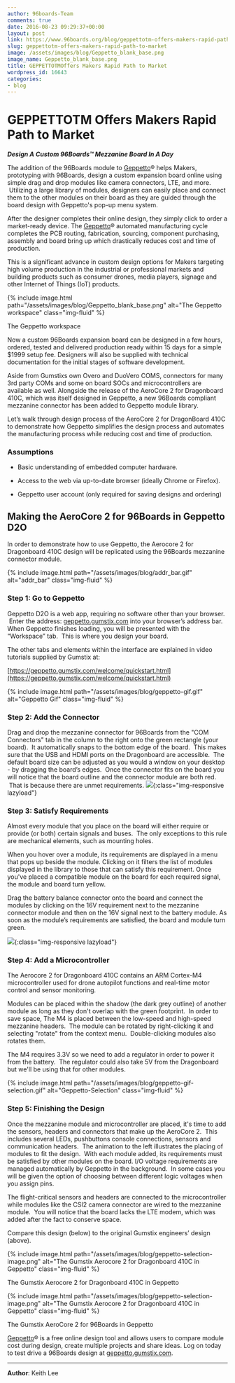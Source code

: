```yaml
---
author: 96boards-Team
comments: true
date: 2016-08-23 09:29:37+00:00
layout: post
link: https://www.96boards.org/blog/geppettotm-offers-makers-rapid-path-to-market/
slug: geppettotm-offers-makers-rapid-path-to-market
image: /assets/images/blog/Geppetto_blank_base.png
image_name: Geppetto_blank_base.png
title: GEPPETTOTMOffers Makers Rapid Path to Market
wordpress_id: 16643
categories:
- blog
---
```


# GEPPETTOTM Offers Makers Rapid Path to Market


**_Design A Custom 96Boards™ Mezzanine Board In A Day_**

The addition of the 96Boards module to [Geppetto](https://www.gumstix.com/geppetto/)® helps Makers, prototyping with 96Boards, design a custom expansion board online using simple drag and drop modules like camera connectors, LTE, and more.  Utilizing a large library of modules, designers can easily place and connect them to the other modules on their board as they are guided through the board design with Geppetto's pop-up menu system.

After the designer completes their online design, they simply click to order a market-ready device. The [Geppetto](https://www.gumstix.com/geppetto/)® automated manufacturing cycle completes the PCB routing, fabrication, sourcing, component purchasing, assembly and board bring up which drastically reduces cost and time of production.

This is a significant advance in custom design options for Makers targeting high volume production in the industrial or professional markets and building products such as consumer drones, media players, signage and other Internet of Things (IoT) products.

{% include image.html path="/assets/images/blog/Geppetto_blank_base.png" alt="The Geppetto workspace" class="img-fluid" %}


The Geppetto workspace



Now a custom 96Boards expansion board can be designed in a few hours, ordered, tested and delivered production ready within 15 days for a simple $1999 setup fee. Designers will also be supplied with technical documentation for the initial stages of software development.

Aside from Gumstixs own Overo and DuoVero COMS, connectors for many 3rd party COMs and some on board SOCs and microcontrollers are available as well. Alongside the release of the AeroCore 2 for Dragonboard 410C, which was itself designed in Geppetto, a new 96Boards compliant mezzanine connector has been added to Geppetto module library.

Let’s walk through design process of the AeroCore 2 for DragonBoard 410C to demonstrate how Geppetto simplifies the design process and automates the manufacturing process while reducing cost and time of production.


### Assumptions






  * Basic understanding of embedded computer hardware.


  * Access to the web via up-to-date browser (ideally Chrome or Firefox).


  * Geppetto user account (only required for saving designs and ordering)




## Making the AeroCore 2 for 96Boards in Geppetto D2O


In order to demonstrate how to use Geppetto, the Aerocore 2 for Dragonboard 410C design will be replicated using the 96Boards mezzanine connector module.

{% include image.html path="/assets/images/blog/addr_bar.gif" alt="addr_bar" class="img-fluid" %}



### Step 1: Go to Geppetto


Geppetto D2O is a web app, requiring no software other than your browser.  Enter the address: [geppetto.gumstix.com](http://geppetto.gumstix.com/) into your browser’s address bar. When Geppetto finishes loading, you will be presented with the “Workspace” tab.  This is where you design your board.

The other tabs and elements within the interface are explained in video tutorials supplied by Gumstix at:

[https://geppetto.gumstix.com/welcome/quickstart.html](https://geppetto.gumstix.com/welcome/quickstart.html)

{% include image.html path="/assets/images/blog/geppetto-gif.gif" alt="Geppetto Gif" class="img-fluid" %}

### Step 2: Add the Connector


Drag and drop the mezzanine connector for 96Boards from the "COM Connectors" tab in the column to the right onto the green rectangle (your board).  It automatically snaps to the bottom edge of the board.  This makes sure that the USB and HDMI ports on the Dragonboard are accessible.  The default board size can be adjusted as you would a window on your desktop - by dragging the board’s edges.  Once the connector fits on the board you will notice that the board outline and the connector module are both red.  That is because there are unmet requirements.
![](http://i.giphy.com/l0MYKLJoGIUxtp888.gif){:class="img-responsive lazyload"}


### Step 3: Satisfy Requirements


Almost every module that you place on the board will either require or provide (or both) certain signals and buses.  The only exceptions to this rule are mechanical elements, such as mounting holes.

When you hover over a module, its requirements are displayed in a menu that pops up beside the module. Clicking on it filters the list of modules displayed in the library to those that can satisfy this requirement. Once you've placed a compatible module on the board for each required signal, the module and board turn yellow.

Drag the battery balance connector onto the board and connect the modules by clicking on the 16V requirement next to the mezzanine connector module and then on the 16V signal next to the battery module. As soon as the module’s requirements are satisfied, the board and module turn green.

![](http://i.giphy.com/l0MYKKntJQrSyHUhW.gif){:class="img-responsive lazyload"}


### Step 4: Add a Microcontroller


The Aerocore 2 for Dragonboard 410C contains an ARM Cortex-M4 microcontroller used for drone autopilot functions and real-time motor control and sensor monitoring.

Modules can be placed within the shadow (the dark grey outline) of another module as long as they don't overlap with the green footprint.  In order to save space, The M4 is placed between the low-speed and high-speed mezzanine headers.  The module can be rotated by right-clicking it and selecting "rotate" from the context menu.  Double-clicking modules also rotates them.

The M4 requires 3.3V so we need to add a regulator in order to power it from the battery.  The regulator could also take 5V from the Dragonboard but we'll be using that for other modules.

{% include image.html path="/assets/images/blog/geppetto-gif-selection.gif" alt="Geppetto-Selection" class="img-fluid" %}

### Step 5: Finishing the Design


Once the mezzanine module and microcontroller are placed, it's time to add the sensors, headers and connectors that make up the AeroCore 2.  This includes several LEDs, pushbuttons console connections, sensors and communication headers.  The animation to the left illustrates the placing of modules to fit the design.  With each module added, its requirements must be satisfied by other modules on the board. I/O voltage requirements are managed automatically by Geppetto in the background.  In some cases you will be given the option of choosing between different logic voltages when you assign pins.

The flight-critical sensors and headers are connected to the microcontroller while modules like the CSI2 camera connector are wired to the mezzanine module.  You will notice that the board lacks the LTE modem, which was added after the fact to conserve space.

Compare this design (below) to the original Gumstix engineers’ design (above).


{% include image.html path="/assets/images/blog/geppetto-selection-image.png" alt="The Gumstix Aerocore 2 for Dragonboard 410C in Geppetto" class="img-fluid" %}

The Gumstix Aerocore 2 for Dragonboard 410C in Geppetto

{% include image.html path="/assets/images/blog/geppetto-selection-image.png" alt="The Gumstix Aerocore 2 for Dragonboard 410C in Geppetto" class="img-fluid" %}


The Gumstix AeroCore 2 for 96Boards in Geppetto


[Geppetto](https://www.gumstix.com/geppetto/)® is a free online design tool and allows users to compare module cost during design, create multiple projects and share ideas. Log on today to test drive a 96Boards design at [geppetto.gumstix.com](http://geppetto.gumstix.com/).



* * *



**Author**: Keith Lee
